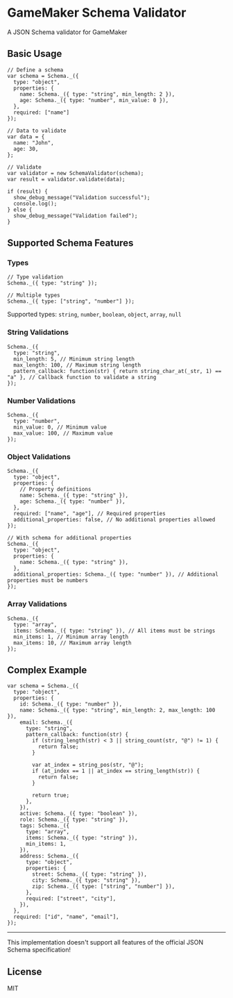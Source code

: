 # GameMaker Schema Validator

A JSON Schema validator for GameMaker

## Basic Usage

```gml
// Define a schema
var schema = Schema._({
  type: "object",
  properties: {
    name: Schema._({ type: "string", min_length: 2 }),
    age: Schema._({ type: "number", min_value: 0 }),
  },
  required: ["name"]
});

// Data to validate
var data = {
  name: "John",
  age: 30,
};

// Validate
var validator = new SchemaValidator(schema);
var result = validator.validate(data);

if (result) {
  show_debug_message("Validation successful");
  console.log();
} else {
  show_debug_message("Validation failed");
}
```

## Supported Schema Features

### Types

```gml
// Type validation
Schema._({ type: "string" });

// Multiple types
Schema._({ type: ["string", "number"] });
```

Supported types: `string`, `number`, `boolean`, `object`, `array`, `null`

### String Validations

```gml
Schema._({
  type: "string",
  min_length: 5, // Minimum string length
  max_length: 100, // Maximum string length
  pattern_callback: function(str) { return string_char_at(_str, 1) == "a" }, // Callback function to validate a string
});
```

### Number Validations

```gml
Schema._({
  type: "number",
  min_value: 0, // Minimum value
  max_value: 100, // Maximum value
});
```

### Object Validations

```gml
Schema._({
  type: "object",
  properties: {
    // Property definitions
    name: Schema._({ type: "string" }),
    age: Schema._({ type: "number" }),
  },
  required: ["name", "age"], // Required properties
  additional_properties: false, // No additional properties allowed
});

// With schema for additional properties
Schema._({
  type: "object",
  properties: {
    name: Schema._({ type: "string" }),
  },
  additional_properties: Schema._({ type: "number" }), // Additional properties must be numbers
});
```

### Array Validations

```gml
Schema._({
  type: "array",
  items: Schema._({ type: "string" }), // All items must be strings
  min_items: 1, // Minimum array length
  max_items: 10, // Maximum array length
});
```

## Complex Example

```gml
var schema = Schema._({
  type: "object",
  properties: {
    id: Schema._({ type: "number" }),
    name: Schema._({ type: "string", min_length: 2, max_length: 100 }),
    email: Schema._({
      type: "string",
      pattern_callback: function(str) {
        if (string_length(str) < 3 || string_count(str, "@") != 1) {
          return false;
        }

        var at_index = string_pos(str, "@");
        if (at_index == 1 || at_index == string_length(str)) {
          return false;
        }

        return true;
      },
    }),
    active: Schema._({ type: "boolean" }),
    role: Schema._({ type: "string" }),
    tags: Schema._({
      type: "array",
      items: Schema._({ type: "string" }),
      min_items: 1,
    }),
    address: Schema._({
      type: "object",
      properties: {
        street: Schema._({ type: "string" }),
        city: Schema._({ type: "string" }),
        zip: Schema._({ type: ["string", "number"] }),
      },
      required: ["street", "city"],
    }),
  },
  required: ["id", "name", "email"],
});
```

<hr>

This implementation doesn't support all features of the official JSON Schema specification!

## License

MIT
